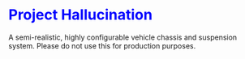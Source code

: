 <h1 style="color:blue;">Project Hallucination</h1>
A semi-realistic, highly configurable vehicle chassis and suspension system. Please do not use this for production purposes.
